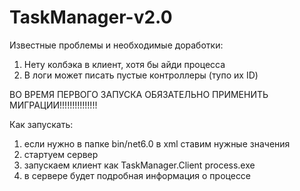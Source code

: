 # TaskManager-v2.0
Известные проблемы и необходимые доработки: 
1) Нету колбэка в клиент, хотя бы айди процесса
2) В логи может писать пустые контроллеры (тупо их ID)

ВО ВРЕМЯ ПЕРВОГО ЗАПУСКА ОБЯЗАТЕЛЬНО ПРИМЕНИТЬ МИГРАЦИИ!!!!!!!!!!!!!!!

Как запускать:
1) если нужно в папке bin/net6.0 в xml ставим нужные значения
2) стартуем сервер
3) запускаем клиент как TaskManager.Client process.exe 
4) в сервере будет подробная информация о процессе

